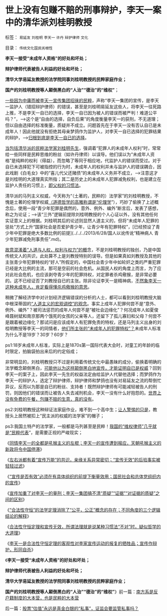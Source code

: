 # 世上没有包赚不赔的刑事辩护，李天一案中的清华派刘桂明教授

标签： `易延友` `刘桂明` `李天一` `许丹` `辩护律师` `文化` 

目录： `传统文化国民劣根性`

**李天一接受“未成年人资格”的好处和坏处；**

**辩护律师代表被告人利益的好处和坏处；**

**清华大学易延友教授的法学院同事刘桂明教授的民粹家庭作业；**

**国产的刘桂明教授等人颠倒黑白的“人治”“德治”的“维权”**；



[一些因为中庸而被李天一宣传集团招徕的民粹](../../../2013/10/7/合法性守恒定理和宣传无效，及法理的概念.md)，声称“李天一集团的宣传，是李天一监护人（错招辩护律师）的错误，甚至是刘桂明易延友这些人，将李天一往死路上推，不是李天一自已的选择，李天一自已因为被人的错误而被严判！难道公平吗？”，——>这个是“自由的选择，自负后果”的角度衡量李天一的获刑，不无道理；但以自由选择的标准衡量，质疑并不成立。问题首先在于李天一没有否认自已是未成年人！因此他就没有拒绝其母亲梦鸽作为监护人，对李天一自已选择的犯罪结果的辩护，——>[归根到底是李天一自已的选择](../../../2013/8/16/《罗伯特议事规则》如何体现“犯罪的自由”和“后果自负”？.md)。

[当包括清华派的民粹法学家刘桂明先生](../../../2013/10/6/法学定理“合法性守恒”兼谈李天一轮奸案.md)，强调着“犯罪人的未成年人权利”时，常常给一些同样是民粹思维的粉丝（如许丹律师）以误导。他们误以为“未成年人资格”是纯粹的权利（得益），而忽略了等同于相应地，代监护人的错误而受过。对于自已未选择犯下可被指控的行为时，未成年人的权利并未与监护人的错误耦合，因此戏剧《白毛女》中的“喜儿代父还赌债”的未成年人义务并不成立，——>注意这才是刘桂明的大道理真实所指；其二是历史上的未成年人犯罪减免权利，也是建立在监护人责任的习惯上，[即父权的习惯法](../../../2012/4/13/父权家庭中的子女，奴隶和宠物的地位和待遇；.md)。

清华派的马列主义权威，今天称为“（土著的，民粹的）法学家”的刘桂明教授，不愧是土著的伦理学权威[（道德哲学的高雅称谓是“伦理学](../../../2013/9/11/为什么哲学之类的文科，总让人昏昏欲睡？.md)”），巧妙了偷换了上述概念后，使用一段“青少年犯罪是偶然的，意外、例外、编外”断言后，发表了感想，称之为论证；——>该“三外”逻辑前提除刘桂明教授的个人心证以外，没有其他任何实证意义上的根据。刘桂明其后的论述则显然人道主义的，但将“未成年人犯罪的惩处”方式上升“国家社会是否爱护青少年，让青少年有犯罪特权”，[已经预设了青少年中犯罪是绝大多数比例的前提](../../../2013/6/28/国人以讹传讹“精神病人 青少年犯罪减免刑事责任”.md)。

[故意混淆着“人道与人权，权利与权力”的概](../../../2013/6/27/民粹公知羞于“利益，自利”，不敢面对人权自卫可大开杀戒.md)念，不是刘桂明教授的独创，乃是中国传统文人的共识，此处算不上是刘教授特别的误导。但是如果真如刘教授及其他的主张青少年犯罪特权的“好人”所假定的，中国社会青少年中如轮奸之类的严重犯罪已经是大比例的主流，那可是空前的社会危机。从国民人权的角度上而言，为了应对此社会危机，也应该剥夺青少年的犯罪持权，对定罪者杀鸡儆猴，是非常必要的。这不已经证否了刘教授自已的主张。除非论证李天一是精神病，[不然象李天一这种未成年人，肯定看得懂杀鸡儆猴的意思](../../../2013/7/11/李天一及律师有权“无耻”.md)。

稍微了解经济学中对计划经济逻辑错误的分析的人士，都可以看到刘桂明教授大脑中根深蒂固的[“人道主义的宏观调控”的观念](../../../2012/9/11/为什么会有革命的临界点？.md)。事实上成年人犯罪何尝不是“意外、例外、编外”？被司法惩罚的成年人何尝不是“被社会边缘化”？何况成年人如夏俊峰聂树斌和南京那两个饿死的女孩的父亲等人，还留下了孤儿寡妇和父母？何尝不是跟着被边缘化？那试问是应该成年人有犯罪免责的特权，还是马列主义出身的刘桂明教授等李天一的同情者，[他们所主张的“未成年人的犯罪特权”？](../../../2013/6/27/精神病人减免刑事责任的基督教习惯法在中国成为陋习.md)未成年人标准为什么不是19岁？30岁？60岁？

ps1:18岁未成年人标准，实际上是1870s第一国际代表大会时，对童工的年龄的临时限定，拍脑袋拍出来后的约定俗成；

非常明显的，刘桂明教授只不过是利用着传统文化中最愚昧的成分，偷换着明确的法学概念颠倒黑白，[可能他以为这样颠倒黑白地宣传，才能证明自已是权威](../../../2013/8/3/有中国特色的国际接轨，互联网流氓的炒作方式，颠倒黑白的学术水平.md)？回到李天一的案子上，因此李天一先生的权益法定由给监护人代替他选择；而梦鸽作为李天一的辩护人，选定了辩护律师，辩护律师和梦鸽也没有对易延友之流的帮倒忙异议，反而以为那是自已的粉丝、支持者！既然辩护律师有可能减轻被告人的刑罚，则因他们的错误而让被告人失去减刑机会，李天一没有什么好抱怨的。[世界上没有免费的午餐，包赚不赔的生意，真的没有](../../../2013/9/11/让人昏昏欲睡的“学问”，以及更提神的成功学.md)。

ps2:刘桂明教授这种辩证法家庭作业，难不到一个高中生；[让人警惕的只是](../../../2012/8/25/公众对怪胎民主的“右派”缺乏警惕；.md)，教授头上居然被扣上“民主派的权威的法学家”的帽子；

ps3:我国土特产的法学家，一般都是马列甚至是民粹！[我国的“维权律师”几乎就是“民粹代表](../../../2013/9/13/权利一般指“封建权利”，维权者即血酬.md)”，是需要正视的严峻现实；

《[同情李天一的全都是吼猴主义的左棍；李天一的宣传遭到报应，天朝吼猴主义的新政将令中国停滞](../../../2013/10/2/同情李天一的民粹的吼猴主义.md)》

《[左右派都有着“宣传万能”的共识，亲缘关系异常密切；“宣传无效”的后验事实被轻轻过滤](../../../2013/10/3/有中国特色的左右派，都有着“宣传万能”的共识.md)》

《[“宣传是否有效”必须在有具体组织的前提下衡量效用；国民社会和总体党组织内的宣传](../../../2013/10/4/“宣传是否有效”的衡量条件.md)》

《[宣传加重了对李天一的量刑；李天一集团搞不清“质疑”“证据”“对证据的质疑”之间的区别](../../../2013/10/5/李家宣传集团及其同情者，不能区分“质疑”与“证据”.md)》

《[“合法性守恒”的法学定理消除了“公平，公正”概念的存在；不同角度的三个逻辑结论的解释](../../../2013/10/6/法学定理“合法性守恒”兼谈李天一轮奸案.md)》

《[合法性守恒定理和宣传无效，所谓法理就是说某种习惯法“不对”时，疑似哲学的大道理](../../../2013/10/7/合法性守恒定理和宣传无效，及法理的概念.md)》

《[李天一是合法性守恒定理的客观性对李家宣传运动的报复的牺牲品；宣传作辩护，形同自杀](../../../2013/10/8/李天一和薄熙来两案，合法性守恒中的各自宣传.md)》

《**李天一接受“未成年人资格”的好处和坏处；**

**辩护律师代表被告人利益的好处和坏处；**

**清华大学易延友教授的法学院同事刘桂明教授的民粹家庭作业；**

**国产的刘桂明教授等人颠倒黑白的“人治”“德治”的“维权”**》前一篇：[南方系是反户籍制度的大本营，也是民粹的大本营](../../../2013/10/9/南方系是反户籍制度的大本营，也是民粹的大本营.md)

后一篇：[股票“估值”永远是真金白银的“私事”，证监会要监管私事吗？](../../../2013/10/9/股票“估值”永远是真金白银的“私事”，证监会要监管私事吗？.md)